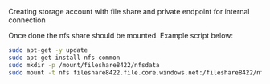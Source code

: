 Creating storage account with file share and private endpoint for internal connection<br>

Once done the nfs share should be mounted. Example script below:<br>
```bash
sudo apt-get -y update
sudo apt-get install nfs-common
sudo mkdir -p /mount/fileshare8422/nfsdata
sudo mount -t nfs fileshare8422.file.core.windows.net:/fileshare8422/nfsdata /mount/fileshare8422/nfsdata -o vers=4,minorversion=1,sec=sys,nconnect=4
```

